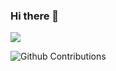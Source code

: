 ### Hi there 👋
<img src="https://github-readme-stats.vercel.app/api?username=larsverp&show_icons=true&include_all_commits=true&count_private=true&theme=dark">  
  
![Github Contributions](https://github-readme-streak-stats.herokuapp.com/?user=larsverp&hide_border=true&theme=dark)  

<!--
**larsverp/larsverp** is a ✨ _special_ ✨ repository because its `README.md` (this file) appears on your GitHub profile.

Here are some ideas to get you started:

- 🔭 I’m currently working on ...
- 🌱 I’m currently learning ...
- 👯 I’m looking to collaborate on ...
- 🤔 I’m looking for help with ...
- 💬 Ask me about ...
- 📫 How to reach me: ...
- 😄 Pronouns: ...
- ⚡ Fun fact: ...
-->
